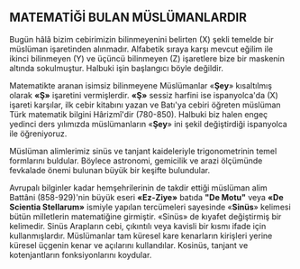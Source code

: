 ## MATEMATİĞİ BULAN MÜSLÜMANLARDIR

Bugün hâlâ bizim cebirimizin bilinmeyeni­ni belirten (X) şekli temelde bir müslüman işaretinden alınmadır. Alfabetik sıraya karşı mev­cut eğilim ile ikinci bilinmeyen (Y) ve üçüncü bilinmeyen (Z) işaretlere bize bir maskenin al­tında sokulmuştur. Halbuki işin başlangıcı böy­le değildir.

Matematikte aranan isimsiz bilinmeyene Müslümanlar «**Şey**» kısaltılmış olarak **«Ş»** işaretini vermişlerdir. **«Ş»** sessiz harfini ise ispan­yolca'da (X) işareti karşılar, ilk cebir kitabını yazan ve Batı'ya cebiri öğreten müslüman Türk matematik bilgini Hârizmî'dir (780-850). Halbu­ki biz halen engeç yedinci ders yılımızda müslümanların «**Şey**» ini şekil değiştirdiği ispanyol­ca ile öğreniyoruz.

Müslüman alimlerimiz sinüs ve tanjant kaideleriyle trigonometrinin temel formlarını buldular. Böylece astronomi, gemicilik ve arazi öl­çümünde fevkalade önemi bulunan büyük bir keşifte bulundular.

Avrupalı bilginler kadar hemşehrilerinin de takdir ettiği müslüman alim Battâni (858-929)'nin büyük eseri **«Ez-Ziye»** batıda **"De Motu"** veya **«De Scientia Stellarum»** ismiyle yapılan tercümeleri sayesinde «**Sinüs**» kelimesi bütün milletlerin matematiğine girmiştir. «Sinüs» de kıyafet değiştirmiş bir kelimedir. Sinüs Arapla­rın cebi, çıkıntılı veya kavisli bir kısmı ifade için kullanmışlardır. Müslümanlar tam küresel kare kenarların kirişleri yerine küresel üçgenin kenar ve açılarını kullandılar. Kosinüs, tanjant ve kotenjantların fonksiyonlarını koydular.
